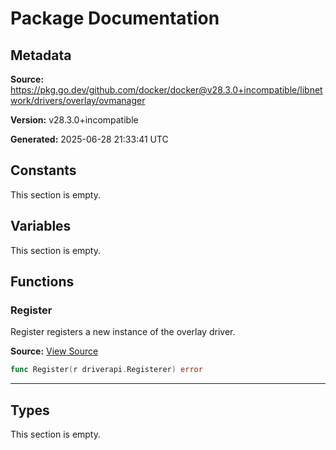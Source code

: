# Package Documentation

## Metadata

**Source:** https://pkg.go.dev/github.com/docker/docker@v28.3.0+incompatible/libnetwork/drivers/overlay/ovmanager

**Version:** v28.3.0+incompatible

**Generated:** 2025-06-28 21:33:41 UTC

## Constants

This section is empty.

## Variables

This section is empty.

## Functions

### Register

Register registers a new instance of the overlay driver.

**Source:** [View Source](https://github.com/docker/docker/blob/v28.3.0/libnetwork/drivers/overlay/ovmanager/ovmanager.go#L49)  

```go
func Register(r driverapi.Registerer) error
```

---

## Types

This section is empty.

